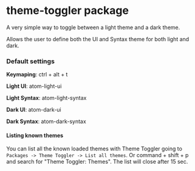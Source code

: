 # theme-toggler package

A very simple way to toggle between a light theme and a dark theme.

Allows the user to define both the UI and Syntax theme for both light and dark.

### Default settings

**Keymaping**: ctrl + alt + t

**Light UI**: atom-light-ui

**Light Syntax**: atom-light-syntax

**Dark UI**: atom-dark-ui

**Dark Syntax**: atom-dark-syntax

#### Listing known themes

You can list all the known loaded themes with Theme Toggler going to `Packages -> Theme Toggler -> List all themes`. Or command + shift + p and search for "Theme Toggler: Themes". The list will close after 15 sec.
